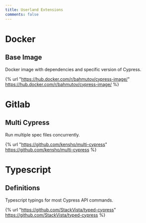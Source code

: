 ```yaml
---
title: Userland Extensions
comments: false
---
```


# Docker

## Base Image

Docker image with dependencies and specific version of Cypress.

{% url "https://hub.docker.com/r/bahmutov/cypress-image/" https://hub.docker.com/r/bahmutov/cypress-image/ %}

# Gitlab

## Multi Cypress

Run multiple spec files concurrently.

{% url "https://github.com/kensho/multi-cypress" https://github.com/kensho/multi-cypress %}

# Typescript

## Definitions

Typescript typings for most Cypress API commands.

{% url "https://github.com/StackVista/typed-cypress" https://github.com/StackVista/typed-cypress %}
